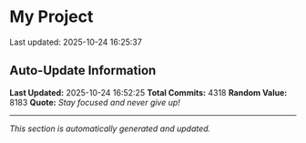 # My Project


Last updated: 2025-10-24 16:25:37





































































































































































































































































































































































































































































































































































































































































































































































































































































































































































































































































































































































































































































































































































































































































































































































































































































































































































































































































































































































































































































































































































































































































































































































































































































































































































































































































































































































































































































































































































































































































































































































































































































































































































































































































































































































































































































































































































































































































































































































































































































































































































































































































































































































































































































































































































































































































































































































































































































































## Auto-Update Information

**Last Updated:** 2025-10-24 16:52:25
**Total Commits:** 4318
**Random Value:** 8183
**Quote:** _Stay focused and never give up!_

---
_This section is automatically generated and updated._